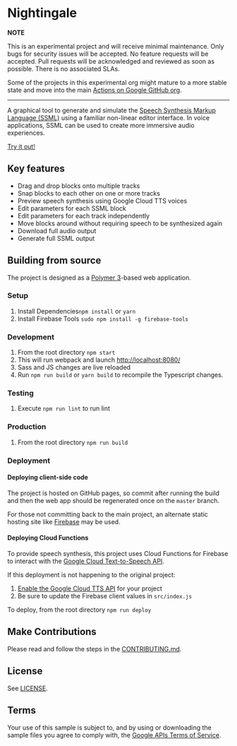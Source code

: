 # Nightingale
**NOTE**

This is an experimental project and will receive minimal maintenance. Only bugs for security issues will be accepted. No feature requests will be accepted. Pull requests will be acknowledged and reviewed as soon as possible. There is no associated SLAs.

Some of the projects in this experimental org might mature to a more stable state and move into the main [Actions on Google GitHub org](https://github.com/actions-on-google).

---
A graphical tool to generate and simulate the [Speech Synthesis Markup Language (SSML)](https://developers.google.com/assistant/actions/reference/ssml)
using a familiar non-linear editor interface. In voice applications, SSML can be used to create
more immersive audio experiences.

[Try it out!](https://actions-on-google-labs.github.io/nightingale-ssml-editor)

## Key features
* Drag and drop blocks onto multiple tracks
* Snap blocks to each other on one or more tracks
* Preview speech synthesis using Google Cloud TTS voices
* Edit parameters for each SSML block
* Edit parameters for each track independently
* Move blocks around without requiring speech to be synthesized again
* Download full audio output
* Generate full SSML output

## Building from source
The project is designed as a [Polymer 3](https://polymer-library.polymer-project.org/3.0/docs/devguide/feature-overview)-based web application.

### Setup
1. Install Dependencies`npm install` or `yarn`
2. Install Firebase Tools `sudo npm install -g firebase-tools`

### Development
1. From the root directory `npm start`
2. This will run webpack and launch [http://localhost:8080/](http://localhost:8080/)
3. Sass and JS changes are live reloaded
4. Run `npm run build` or `yarn build` to recompile the Typescript changes.

### Testing
1. Execute `npm run lint` to run lint

### Production
1. From the root directory `npm run build`

### Deployment
#### Deploying client-side code
The project is hosted on GitHub pages, so commit after running the build and then the web app
should be regenerated once on the `master` branch.

For those not committing back to the main project, an alternate static hosting site like
[Firebase](https://firebase.google.com) may be used.

#### Deploying Cloud Functions
To provide speech synthesis, this project uses Cloud Functions for Firebase to interact with
the [Google Cloud Text-to-Speech API](https://cloud.google.com/text-to-speech/).

If this deployment is not happening to the original project:
1. [Enable the Google Cloud TTS API](https://console.cloud.google.com/apis/library/texttospeech.googleapis.com) for your project
1. Be sure to update the Firebase client values in `src/index.js`

To deploy, from the root directory `npm run deploy`

## Make Contributions

Please read and follow the steps in the [CONTRIBUTING.md](CONTRIBUTING.md).

## License

See [LICENSE](LICENSE).

## Terms

Your use of this sample is subject to, and by using or downloading the sample files you agree to comply with, the [Google APIs Terms of Service](https://developers.google.com/terms/).
